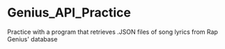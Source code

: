 # Genius_API_Practice
Practice with a program that retrieves .JSON files of song lyrics from Rap Genius' database
